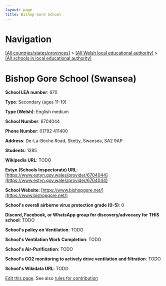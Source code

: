 ```yaml
---
layout: page
title: Bishop Gore School
---
```

# Navigation

[[All countries/states/provinces]](../../..) > [[All Welsh local educational authority]](../..) > [[All schools in local educational authority]](..)

# Bishop Gore School (Swansea)

**School LEA number**: 670

**Type**: Secondary (ages 11-19)

**Type (Welsh)**: English medium

**School Number**: 6704044

**Phone Number**: 01792 411400

**Address**: De-La-Beche Road, Sketty, Swansea, SA2 9AP

**Students**: 1285

**Wikipedia URL**: TODO

**Estyn (Schools Inspectorate) URL**: [https://www.estyn.gov.wales/provider/6704044](https://www.estyn.gov.wales/provider/6704044)

**School Website**: [https://www.bishopgore.net/](https://www.bishopgore.net/)

**School's overall airborne virus protection grade (0-5)**: 0

**Discord, Facebook, or WhatsApp group for discovery/advocacy for THIS school**: TODO

**School's policy on Ventilation**: TODO

**School's Ventilation Work Completion**: TODO

**School's Air-Purification**: TODO

**School's CO2 monitoring to actively drive ventilation and filtration**: TODO

**School's Wikidata URL**: TODO




[Edit this page](https://github.com/ventilate-schools/Wales/edit/prif/./Swansea/Bishop_Gore_School.md). See also [rules for contribution](../../../contribution-rules/)